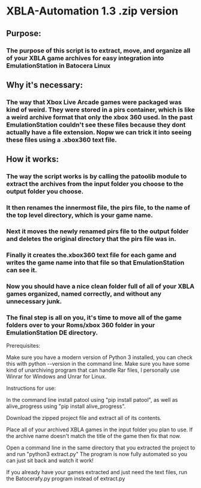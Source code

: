 # XBLA-Automation 1.3 .zip version

## Purpose:
### The purpose of this script is to extract, move, and organize all of your XBLA game archives for easy integration into EmulationStation in Batocera Linux

## Why it's necessary:
### The way that Xbox Live Arcade games were packaged was kind of weird. They were stored in a pirs container, which is like a weird archive format that only the xbox 360 used. In the past EmulationStation couldn't see these files because they dont actually have a file extension. Nopw we can trick it into seeing these files using a .xbox360 text file.

## How it works:
### The way the script works is by calling the patoolib module to extract the archives from the input folder you choose to the output folder you choose.
### It then renames the innermost file, the pirs file, to the name of the top level directory, which is your game name.
### Next it moves the newly renamed pirs file to the output folder and deletes the original directory that the pirs file was in.
### Finally it creates the.xbox360 text file for each game and writes the game name into that file so that EmulationStation can see it.
### Now you should have a nice clean folder full of all of your XBLA games organized, named correctly, and without any unnecessary junk.
### The final step is all on you, it's time to move all of the game folders over to your Roms/xbox 360 folder in your EmulationStation DE directory.

Prerequisites:

Make sure you have a modern version of Python 3 installed, you can check this with python --version in the command line.
Make sure you have some kind of unarchiving program that can handle Rar files, I personally use Winrar for Windows and Unrar for Linux.

Instructions for use:

In the command line install patool using "pip install patool", as well as alive_progress using "pip install alive_progress".

Download the zipped project file and extract all of its contents.

Place all of your archived XBLA games in the input folder you plan to use.
If the archive name doesn't match the title of the game then fix that now.

Open a command line in the same directory that you extracted the project to and run "python3 extract.py"
The program is now fully automated so you can just sit back and watch it work!

If you already have your games extracted and just need the text files, run the Batocerafy.py program instead of extract.py
